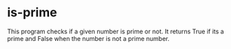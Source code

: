 # is-prime
This program checks if a given number is prime or not.
It returns True if its a prime and False when the number is not a prime number.
